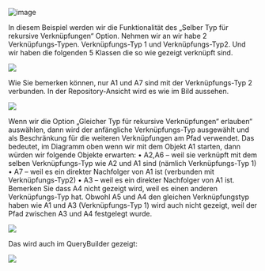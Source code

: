 ![image](//images.ctfassets.net/6mz8d8cle1nl/44TSRSjiUL7MlUbW414SIW/76c43b5c633ae9bc020ee4c8286db6db/image.png)

In diesem Beispiel werden wir die Funktionalität des „Selber Typ für rekursive Verknüpfungen“ Option. Nehmen wir an wir habe 2 Verknüpfungs-Typen.  Verknüpfungs-Typ 1 und Verknüpfungs-Typ2. Und wir haben die folgenden 5  Klassen die so wie gezeigt verknüpft sind. 

![](//images.ctfassets.net/6mz8d8cle1nl/3lO19TSfqbQZ3k2rZNgR1V/89428abe21bef9e581df375bf0c30f3a/13-03-2019_13-41-30_-_Copy.png)

Wie Sie bemerken können, nur A1 und A7 sind mit der Verknüpfungs-Typ 2 verbunden. In der Repository-Ansicht wird es wie im Bild aussehen.

![](//images.ctfassets.net/6mz8d8cle1nl/4xpF9Kj9lSZQEhgeJk4ASz/c5378e17b83ba164a7856dd4a3e25235/13-03-2019_13-48-22.png)

Wenn wir die Option „Gleicher Typ für rekursive Verknüpfungen“ erlauben“ auswählen, dann wird der anfängliche Verknüpfungs-Typ ausgewählt und als Beschränkung für die weiteren Verknüpfungen am Pfad verwendet. Das bedeutet, im Diagramm oben wenn wir mit dem Objekt A1 starten, dann würden wir folgende Objekte erwarten: 
•	A2,A6 – weil sie verknüpft mit dem selben Verknüpfungs-Typ wie A2 und A1  sind (nämlich Verknüpfungs-Typ 1)
•	A7 – weil es ein direkter Nachfolger von A1 ist (verbunden mit Verknüpfungs-Typ2)
•	A3 – weil es ein direkter Nachfolger von A1 ist. Bemerken Sie dass A4 nicht gezeigt wird, weil es einen anderen Verknüpfungs-Typ hat. Obwohl A5 und A4 den gleichen Verknüpfungstyp haben wie A1 und A3 (Verknüpfungs-Typ 1) wird auch nicht gezeigt, weil der Pfad zwischen A3 und A4 festgelegt wurde. 

![](//images.ctfassets.net/6mz8d8cle1nl/7e32HiZ8tbzeyd4CBzUlYm/ec97f708bf06b67e764372448eefad06/13-03-2019_13-41-30.png)

Das wird auch im QueryBuilder gezeigt:

![](//images.ctfassets.net/6mz8d8cle1nl/24dUjgU7WAxc3kERpTulUK/042783f14120046caebe60ecaa88d3c4/13-03-2019_13-52-20.png)

